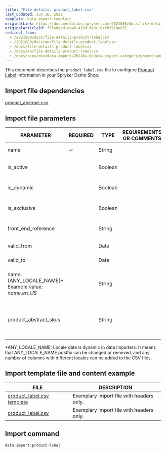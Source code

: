 ```yaml
---
title: "File details: product_label.csv"
last_updated: Jun 16, 2021
template: data-import-template
originalLink: https://documentation.spryker.com/2021080/docs/file-details-product-labelcsv
originalArticleId: f75edaed-eaa8-428d-9edc-84f03910a815
redirect_from:
  - /2021080/docs/file-details-product-labelcsv
  - /2021080/docs/en/file-details-product-labelcsv
  - /docs/file-details-product-labelcsv
  - /docs/en/file-details-product-labelcsv
  - /docs/scos/dev/data-import/202204.0/data-import-categories/merchandising-setup/product-merchandising/file-details-product-label.csv.html
---
```


This document describes the `product_label.csv` file to configure [Product Label](/docs/pbc/all/product-information-management/{{page.version}}/feature-overviews/product-labels-feature-overview.html) information in your Spryker Demo Shop.

## Import file dependencies

[product_abstract.csv](/docs/pbc/all/product-information-management/{{page.version}}/import-and-export-data/products-data-import/file-details-product-abstract.csv.html).

## Import file parameters

| PARAMETER | REQUIRED | TYPE | REQUIREMENTS OR COMMENTS | DESCRIPTION |
| --- | --- | --- | --- | --- |
| name | &check; | String |  | Name of the label. |
| is_active |  | Boolean |  | Indicates if the label is active. |
| is_dynamic |  | Boolean |  | Indicates if the label is dynamic. |
| is_exclusive |  | Boolean |  | Indicates if the label is exclusive. |
| front_end_reference |  | String |  | Front end reference of the label. |
| valid_from |  | Date |  |	Label valid from this date. |
| valid_to |  | Date |  | Label valid to this date. |
| name.{ANY_LOCALE_NAME}*<br>Example value: *name.en_US* |  | String |  | Name of the label, in the available locale (US for our example). |
| product_abstract_skus |  | String |  | List of comma-separated product abstract SKUs.  |

*ANY_LOCALE_NAME: Locale date is dynamic in data importers. It means that ANY_LOCALE_NAME postfix can be changed or removed, and any number of columns with different locales can be added to the CSV files.

## Import template file and content example

| FILE | DESCRIPTION |
| --- | --- |
| [product_label.csv template](https://spryker.s3.eu-central-1.amazonaws.com/docs/Developer+Guide/Back-End/Data+Manipulation/Data+Ingestion/Data+Import/Data+Import+Categories/Merchandising+Setup/Product+Merchandising/Template+product_label.csv) | Exemplary import file with headers only. |
| [product_label.csv](https://spryker.s3.eu-central-1.amazonaws.com/docs/Developer+Guide/Back-End/Data+Manipulation/Data+Ingestion/Data+Import/Data+Import+Categories/Merchandising+Setup/Product+Merchandising/product_label.csv) | Exemplary import file with headers only. |

## Import command

```bash
data:import:product-label
```
